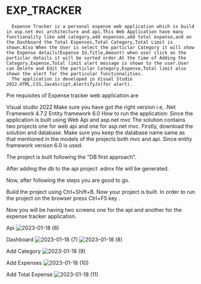 # EXP_TRACKER

      Expense Tracker is a personal expense web application which is build in asp.net mvc architecture and api.This Web Application have many functionality like add category,add expenses,add total expense,and on the Dashboard the Total Expenses,Total Category,Total Limit is shown.Also When the User is select the particlar Category it will show the Expense details(Expense Id,Title,Amount) when user click on the particlar details it will be sorted order.At the time of Adding the Category,Expense,Total limit alert message is shown to the user.User can Delete and Edit the particlar Category,Expense,Total limit also shown the alert for the particular functionalities.
      The application is developed in Visual Studio 2022.HTML,CSS,JavaScript,AlertifyJs(for alert).
      
 Pre requisites of Expense tracker web application are
 
Visual studio 2022 Make sure you have got the right version i.e, .Net Framework 4.7.2 Entity framework 6.0 How to run the application: Since the application is built using Web Api and asp.net mvc The solution contains two projects one for web api and one for asp.net mvc. Firstly, download the solution and database. Make sure you keep the database name same as that mentioned in the models of the projects both mvc and api. Since entity framework version 6.0 is used.

The project is built following the "DB first approach".

After adding the db to the api project .edmx file will be generated.

Now, after following the steps you are good to go.

Build the project using Ctrl+Shift+B. Now your project is built. In order to run the project on the browser press Ctrl+F5 key .

Now you will be having two screens one for the api and another for the expense tracker application.

Api
![2023-01-18 (6)](https://user-images.githubusercontent.com/117190391/213196047-d9b32d86-4d1b-4ce7-8932-c2d9d7d7625d.png)

Dashboard
![2023-01-18 (7)](https://user-images.githubusercontent.com/117190391/213196196-cf2f7dee-b5b4-46e4-94bc-8439934fae4c.png)
![2023-01-18 (8)](https://user-images.githubusercontent.com/117190391/213196242-e151e121-23bf-4bee-b7c1-a97d9814fbc6.png)

Add Category
![2023-01-18 (9)](https://user-images.githubusercontent.com/117190391/213196648-26ebf8c3-9ef7-4470-ac28-1263c2208f7e.png)

Add Expenses
![2023-01-18 (10)](https://user-images.githubusercontent.com/117190391/213196704-976c6ace-0efc-4471-b6c6-fa8e00783f34.png)

Add Total Expense
![2023-01-18 (11)](https://user-images.githubusercontent.com/117190391/213196777-a7a72124-e491-494b-bab6-6a04a7d27ff5.png)

